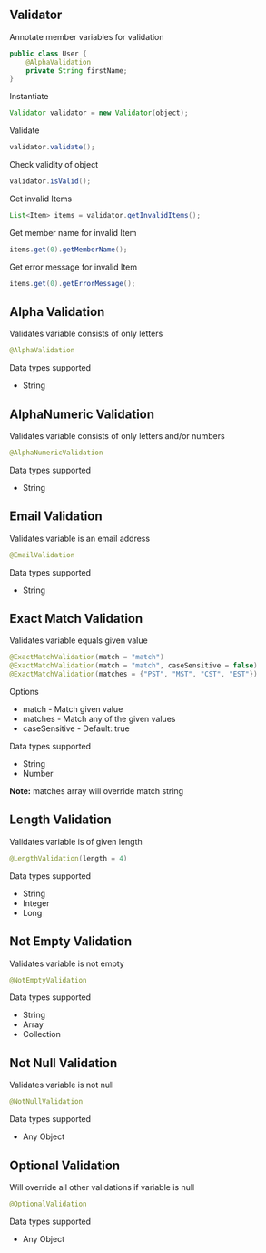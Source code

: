 ## Validator ##

Annotate member variables for validation

```java
public class User {
	@AlphaValidation
	private String firstName;
}
```

Instantiate

```java
Validator validator = new Validator(object);
```

Validate

```java
validator.validate();
```

Check validity of object

```java
validator.isValid();
```

Get invalid Items

```java
List<Item> items = validator.getInvalidItems();
```

Get member name for invalid Item

```java
items.get(0).getMemberName();
```

Get error message for invalid Item

```java
items.get(0).getErrorMessage();
```

## Alpha Validation ##

Validates variable consists of only letters

```java
@AlphaValidation
```

Data types supported
- String

## AlphaNumeric Validation ##

Validates variable consists of only letters and/or numbers

```java
@AlphaNumericValidation
```

Data types supported
- String

## Email Validation ##

Validates variable is an email address

```java
@EmailValidation
```

Data types supported
- String

## Exact Match Validation ##

Validates variable equals given value

```java
@ExactMatchValidation(match = "match")
@ExactMatchValidation(match = "match", caseSensitive = false)
@ExactMatchValidation(matches = {"PST", "MST", "CST", "EST"})
```

Options
- match - Match given value
- matches - Match any of the given values
- caseSensitive - Default: true

Data types supported
- String
- Number

**Note:** matches array will override match string

## Length Validation ##

Validates variable is of given length

```java
@LengthValidation(length = 4)
```

Data types supported
- String
- Integer
- Long

## Not Empty Validation ##

Validates variable is not empty

```java
@NotEmptyValidation
```

Data types supported
- String
- Array
- Collection

## Not Null Validation ##

Validates variable is not null

```java
@NotNullValidation
```

Data types supported
- Any Object

## Optional Validation ##

Will override all other validations if variable is null

```java
@OptionalValidation
```

Data types supported
- Any Object
